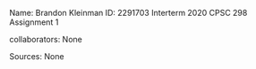 Name: Brandon Kleinman
ID: 2291703
Interterm 2020 CPSC 298 Assignment 1

collaborators: None

Sources: None
